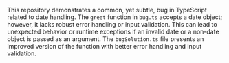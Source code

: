 This repository demonstrates a common, yet subtle, bug in TypeScript related to date handling.  The `greet` function in `bug.ts` accepts a date object; however, it lacks robust error handling or input validation. This can lead to unexpected behavior or runtime exceptions if an invalid date or a non-date object is passed as an argument. The `bugSolution.ts` file presents an improved version of the function with better error handling and input validation.
